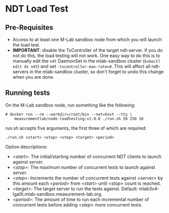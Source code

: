 # NDT Load Test

## Pre-Requisites

* Access to at least one M-Lab sandbox node from which you will launch the
  load test.
* **IMPORTANT**: disable the TxController of the target ndt-server. If you do
  not do this, the load testing will not work. One easy way to do this is to
  manually edit the `ndt` DaemonSet in the mlab-sandbox cluster (`kubectl
  edit ds ndt`) and set `-txcontroller.max-rate=0`. This will affect all
  ndt-servers in the mlab-sandbox cluster, so don't forget to undo this
  change when you are done.

## Running tests

On the M-Lab sandbox node, run something like the following:

```
# docker run --rm --workdir=/root/bin --net=host --tty \
    measurementlab/node-loadtesting:v1.0.0 ./run.sh 50 250 10
```

run.sh accepts five arguments, the first three of which are required:

```
./run.sh <start> <stop> <step> <target> <period>
```

Option descriptions:

* _\<start\>_: The initial/starting number of concurrent NDT clients to launch
  against _server_.
* _\<stop\>_: The maximum number of concurrent tests to launch against _server_.
* _\<step\>_: Increments the number of concurrent tests against _\<server\>_ by
  this amount each _\<period\>_ from _\<start\>_ until _\<stop\>_ count is reached.
* _\<target\>_: The target server to run the tests against.
  Default: mlab3v4-lga0t.mlab-sandbox.measurement-lab.org.
* _\<period\>_: The amount of time to run each incremental number of concurrent
  tests before adding _\<step\>_ more concurrent tests.
